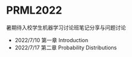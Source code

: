 # PRML2022
暑期待入校学生机器学习讨论班笔记分享与问题讨论

+ 2022/7/10 第一章 Introduction
+ 2022/7/17 第二章 Probability Distributions

